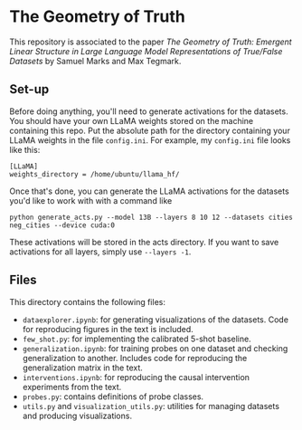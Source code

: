# The Geometry of Truth

This repository is associated to the paper *The Geometry of Truth: Emergent Linear Structure in Large Language Model Representations of True/False Datasets* by Samuel Marks and Max Tegmark.

## Set-up
Before doing anything, you'll need to generate activations for the datasets. You should have your own LLaMA weights stored on the machine containing this repo. Put the absolute path for the directory containing your LLaMA weights in the file `config.ini`. For example, my `config.ini` file looks like this:
```
[LLaMA]
weights_directory = /home/ubuntu/llama_hf/
```
Once that's done, you can generate the LLaMA activations for the datasets you'd like to work with with a command like
```
python generate_acts.py --model 13B --layers 8 10 12 --datasets cities neg_cities --device cuda:0
```
These activations will be stored in the acts directory. If you want to save activations for all layers, simply use `--layers -1`.

## Files
This directory contains the following files:
* `dataexplorer.ipynb`: for generating visualizations of the datasets. Code for reproducing figures in the text is included.
* `few_shot.py`: for implementing the calibrated 5-shot baseline.
* `generalization.ipynb`: for training probes on one dataset and checking generalization to another. Includes code for reproducing the generalization matrix in the text.
* `interventions.ipynb`: for reproducing the causal intervention experiments from the text.
* `probes.py`: contains definitions of probe classes.
* `utils.py` and `visualization_utils.py`: utilities for managing datasets and producing visualizations. 